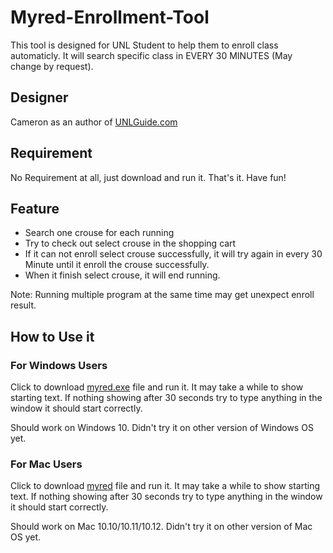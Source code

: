 # Myred-Enrollment-Tool
This tool is designed for UNL Student to help them to enroll class automaticly. It will search specific class in EVERY 30 MINUTES (May change by request).

## Designer

Cameron as an author of [UNLGuide.com](www.unlguide.com)

## Requirement

No Requirement at all, just download and run it. That's it. Have fun!

## Feature

- Search one crouse for each running
- Try to check out select crouse in the shopping cart
- If it can not enroll select crouse successfully, it will try again in every 30 Minute until it enroll the crouse successfully. 
- When it finish select crouse, it will end running.

Note: Running multiple program at the same time may get unexpect enroll result.

## How to Use it

### For Windows Users

Click to download [myred.exe](https://github.com/cameron93lin/Myred-Enrollment-Tool/raw/master/windows/myred.exe) file and run it. It may take a while to show starting text. If nothing showing after 30 seconds try to type anything in the window it should start correctly.

Should work on Windows 10. Didn't try it on other version of Windows OS yet.

### For Mac Users

Click to download [myred](https://github.com/cameron93lin/Myred-Enrollment-Tool/raw/master/mac/myred) file and run it. It may take a while to show starting text. If nothing showing after 30 seconds try to type anything in the window it should start correctly.

Should work on Mac 10.10/10.11/10.12. Didn't try it on other version of Mac OS yet.


